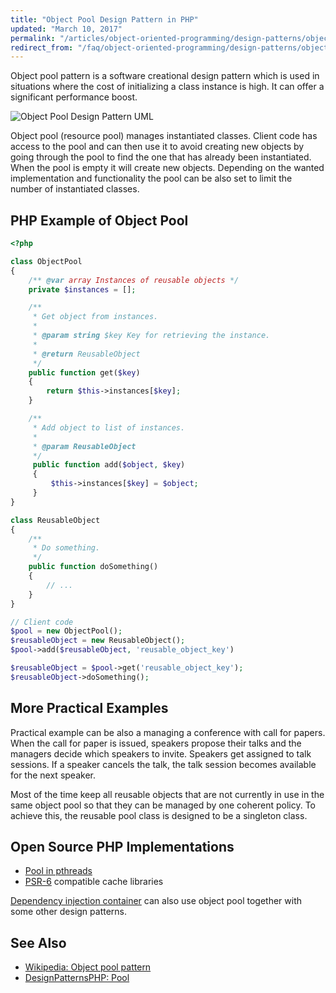 ```yaml
---
title: "Object Pool Design Pattern in PHP"
updated: "March 10, 2017"
permalink: "/articles/object-oriented-programming/design-patterns/object-pool/"
redirect_from: "/faq/object-oriented-programming/design-patterns/object-pool/"
---
```


Object pool pattern is a software creational design pattern which is used in
situations where the cost of initializing a class instance is high. It can offer
a significant performance boost.

![Object Pool Design Pattern UML](https://raw.githubusercontent.com/php-earth/php-resources-assets/master/images/oop/design-patterns/object-pool.png "Object Pool Design Pattern")

Object pool (resource pool) manages instantiated classes. Client code has access
to the pool and can then use it to avoid creating new objects by going through
the pool to find the one that has already been instantiated. When the pool is
empty it will create new objects. Depending on the wanted implementation and
functionality the pool can be also set to limit the number of instantiated
classes.

## PHP Example of Object Pool

```php
<?php

class ObjectPool
{
    /** @var array Instances of reusable objects */
    private $instances = [];

    /**
     * Get object from instances.
     *
     * @param string $key Key for retrieving the instance.
     *
     * @return ReusableObject
     */
    public function get($key)
    {
        return $this->instances[$key];
    }

    /**
     * Add object to list of instances.
     *
     * @param ReusableObject
     */
     public function add($object, $key)
     {
         $this->instances[$key] = $object;
     }
}

class ReusableObject
{
    /**
     * Do something.
     */
    public function doSomething()
    {
        // ...
    }
}

// Client code
$pool = new ObjectPool();
$reusableObject = new ReusableObject();
$pool->add($reusableObject, 'reusable_object_key')

$reusableObject = $pool->get('reusable_object_key');
$reusableObject->doSomething();
```

## More Practical Examples

Practical example can be also a managing a conference with call for papers. When
the call for paper is issued, speakers propose their talks and the managers
decide which speakers to invite. Speakers get assigned to talk sessions. If a
speaker cancels the talk, the talk session becomes available for the next speaker.

Most of the time keep all reusable objects that are not currently in use in the
same object pool so that they can be managed by one coherent policy. To achieve
this, the reusable pool class is designed to be a singleton class.

## Open Source PHP Implementations

* [Pool in pthreads](http://php.net/manual/en/class.pool.php)
* [PSR-6](http://www.php-fig.org/psr/psr-6/) compatible cache libraries

[Dependency injection container](/oop/dic.md)
can also use object pool together with some other design patterns.

## See Also

* [Wikipedia: Object pool pattern](https://en.wikipedia.org/wiki/Object_pool_pattern)
* [DesignPatternsPHP: Pool](http://designpatternsphp.readthedocs.io/en/latest/Creational/Pool/README.html)
